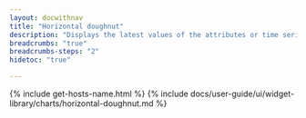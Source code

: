 ```yaml
---
layout: docwithnav
title: "Horizontal doughnut"
description: "Displays the latest values of the attributes or time series data in a doughnut chart using horizontal layout. Supports numeric values only."
breadcrumbs: "true"
breadcrumbs-steps: "2"
hidetoc: "true"

---
```

{% include get-hosts-name.html %}
{% include docs/user-guide/ui/widget-library/charts/horizontal-doughnut.md %}
